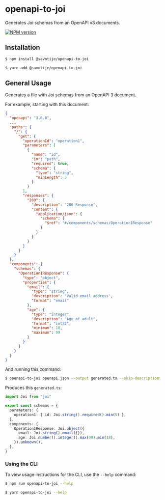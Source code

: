 # openapi-to-joi

Generates Joi schemas from an OpenAPI v3 documents.

<span class="badge-npmversion"><a href="https://npmjs.org/package/@savotije/openapi-to-joi" title="View this project on NPM"><img src="https://img.shields.io/npm/v/@savotije/openapi-to-joi.svg" alt="NPM version" /></a></span>

## Installation

```sh
$ npm install @savotije/openapi-to-joi

$ yarn add @savotije/openapi-to-joi
```

## General Usage

Generates a file with Joi schemas from an OpenAPI 3 document.

For example, starting with this document:

```json
{
  "openapi": "3.0.0",
  ...
  "paths": {
    "/": {
      "get": {
        "operationId": "operation1",
        "parameters": [
          {
            "name": "id",
            "in": "path",
            "required": true,
            "schema": {
              "type": "string",
              "minLength": 5
            }
          }
        ],
        "responses": {
          "200": {
            "description": "200 Response",
            "content": {
              "application/json": {
                "schema": {
                  "$ref": "#/components/schemas/Operation1Response"
                }
              }
            }
          }
        }
      }
    }
  },
  "components": {
    "schemas": {
      "Operation1Response": {
        "type": "object",
        "properties": {
          "email": {
            "type": "string",
            "description": "Valid email address",
            "format": "email"
          },
          "age": {
            "type": "integer",
            "description": "Age of adult",
            "format": "int32",
            "minimum": 18,
            "maximum": 99
          }
        }
      }
    }
  }
}
```

And running this command:

```sh
$ openapi-to-joi openapi.json --output generated.ts --skip-descriptions
```

Produces this `generated.ts`:

```typescript
import Joi from "joi"

export const schemas = {
  parameters: {
    operation1: { id: Joi.string().required().min(5) },
  },
  components: {
    Operation1Response: Joi.object({
      email: Joi.string().email({}),
      age: Joi.number().integer().max(99).min(18),
    }).unknown(),
  },
}
```

### Using the CLI

To view usage instructions for the CLI, use the `--help` command:

```sh
$ npm run openapi-to-joi --help

$ yarn openapi-to-joi --help
```

